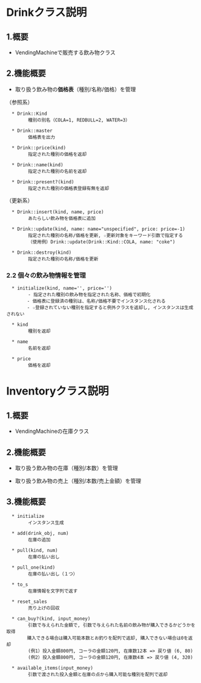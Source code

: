 # Drinkクラス説明 #

## 1.概要 ##

  * VendingMachineで販売する飲み物クラス

## 2.機能概要 ##

  * 取り扱う飲み物の**価格表**（種別/名称/価格）を管理

（参照系）
```    
  * Drink::Kind
        種別の別名（COLA=1, REDBULL=2, WATER=3） 

  * Drink::master
        価格表を出力

  * Drink::price(kind)
        指定された種別の価格を返却

  * Drink::name(kind)
        指定された種別の名前を返却

  * Drink::present?(kind)
        指定された種別の価格表登録有無を返却
```    

（更新系）
```
  * Drink::insert(kind, name, price)
        あたらしい飲み物を価格表に追加

  * Drink::update(kind, name: name="unspecified", price: price=-1)
        指定された種別の名称/価格を更新, ☆更新対象をキーワード引数で指定する
        （使用例）Drink::update(Drink::Kind::COLA, name: "coke")
        
  * Drink::destroy(kind)
        指定された種別の名称/価格を更新
```


### 2.2 個々の飲み物情報を管理 ###

```
  * initialize(kind, name='', price='')  
        - 指定された種別の飲み物を指定された名称、価格で初期化
    　  - 価格表に登録済の種別は、名称/価格不要でインスタンス化される
    　  - ☆登録されていない種別を指定すると例外クラスを返却し, インスタンスは生成されない

  * kind
        種別を返却

  * name
        名前を返却

  * price
        価格を返却
```

# Inventoryクラス説明 #
## 1.概要 ##

  * VendingMachineの在庫クラス

## 2.機能概要 ##

  * 取り扱う飲み物の在庫（種別/本数）を管理

  * 取り扱う飲み物の売上（種別/本数/売上金額）を管理

## 3.機能概要 ##

```
  * initialize
        インスタンス生成

  * add(drink_obj, num)
        在庫の追加

  * pull(kind, num)
        在庫の払い出し

  * pull_one(kind)        
        在庫の払い出し（１つ）

  * to_s
        在庫情報を文字列で返す

  * reset_sales
        売り上げの回収

  * can_buy?(kind, input_money)        
        引数で与えられた金額で, 引数で与えられた名前の飲み物が購入できるかどうかを取得
　      購入できる場合は購入可能本数とお釣りを配列で返却, 購入できない場合は0を返却
        (例1）投入金額800円, コーラの金額120円, 在庫数12本 => 戻り値 (6, 80)
        (例2）投入金額800円, コーラの金額120円, 在庫数4本 => 戻り値 (4, 320)
  
  * available_items(input_money)
        引数で渡された投入金額と在庫の点から購入可能な種別を配列で返却

```
